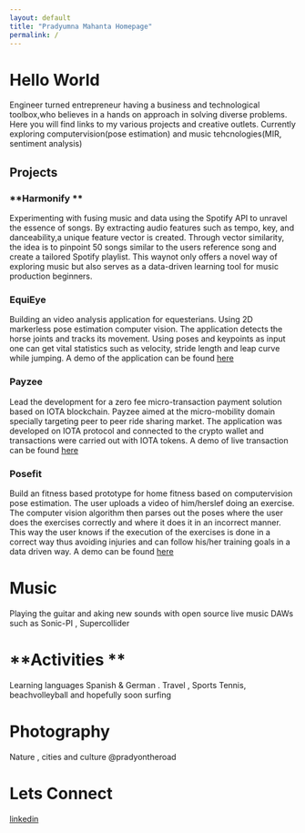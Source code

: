 ```yaml
---
layout: default
title: "Pradyumna Mahanta Homepage"
permalink: /
---
```


# **Hello World** 

Engineer turned entrepreneur having a business and technological toolbox,who believes in a hands on approach in solving diverse problems. Here you will find links to my various projects and creative outlets. Currently exploring computervision(pose estimation) and music tehcnologies(MIR, sentiment analysis)

## **Projects** 

### **Harmonify ** 
Experimenting with fusing music and data using the Spotify API to unravel the essence of songs. By extracting audio features such as tempo, key, and danceability,a unique feature vector is created. Through vector similarity, the idea is to pinpoint 50 songs similar to the users reference song and create a tailored Spotify playlist. This waynot only offers a novel way of exploring music but also serves as a data-driven learning tool for music production beginners.

### **EquiEye** 

Building an video analysis application for equesterians. Using 2D markerless pose estimation computer vision. The application detects the horse joints and tracks its movement. Using poses and keypoints as input one can get vital statistics such as velocity, stride length and leap curve while jumping. A demo of the application can be found [here](https://www.youtube.com/watch?v=CmkUQL8IEMc) 

### **Payzee** 

Lead the development for a zero fee micro-transaction payment solution based on IOTA blockchain. Payzee aimed at the micro-mobility domain specially targeting peer to peer ride sharing market. The application was developed on IOTA protocol and connected to the crypto wallet and transactions were carried out with IOTA tokens. A demo of live transaction can be found [here](https://www.youtube.com/watch?v=daJWRMCCjts) 



### **Posefit** 

Build an fitness based prototype for home fitness based on computervision pose estimation. The user uploads a video of him/herslef doing an exercise. The computer vision algorithm then parses out the poses where the user does the exercises correctly and where it does it in an incorrect manner. This way the user knows if the execution of the exercises is done in a correct way thus avoiding injuries and can follow his/her training goals in a data driven way.  A demo can be found [here](https://youtu.be/RZ0fWINGq0c)


# **Music** 

Playing the guitar and  aking new sounds with open source live music DAWs such as Sonic-PI , Supercollider 

# **Activities ** 

Learning languages Spanish & German . Travel , Sports Tennis, beachvolleyball and hopefully soon surfing 

# **Photography** 

Nature , cities and culture @pradyontheroad

# **Lets Connect**
[linkedin](https://www.linkedin.com/in/pradyumna-mahanta-0ba09815/)
